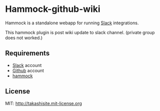 Hammock-github-wiki
=========

Hammock is a standalone webapp for running [Slack](https://slack.com) integrations.

This hammock plugin is post wiki update to slack channel. (private group does not worked.)

## Requirements

- [Slack](https://slack.com) account
- [Github](https://github.com) account
- [hammock](https://github.com/tinyspeck/hammock/)

## License

MIT: http://takashisite.mit-license.org
